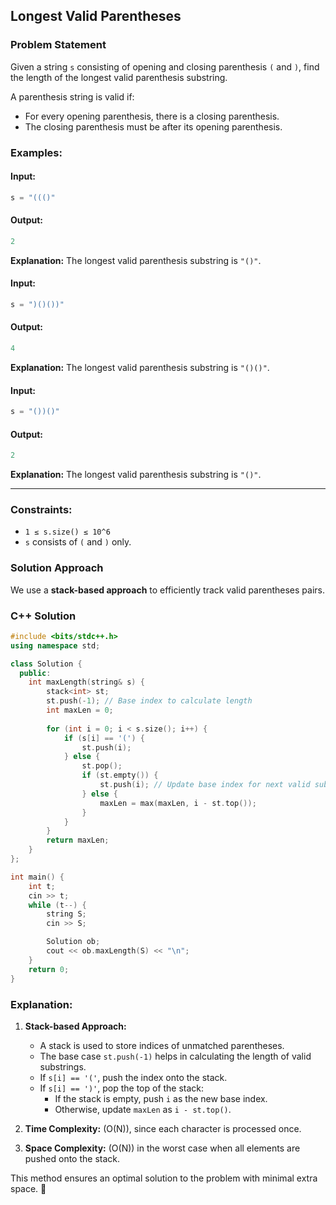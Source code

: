 ## Longest Valid Parentheses

### Problem Statement
Given a string `s` consisting of opening and closing parenthesis `(` and `)`, find the length of the longest valid parenthesis substring.

A parenthesis string is valid if:
- For every opening parenthesis, there is a closing parenthesis.
- The closing parenthesis must be after its opening parenthesis.

### Examples:
#### Input:
```cpp
s = "((()"
```
#### Output:
```cpp
2
```
**Explanation:** The longest valid parenthesis substring is `"()"`.

#### Input:
```cpp
s = ")()())"
```
#### Output:
```cpp
4
```
**Explanation:** The longest valid parenthesis substring is `"()()"`.

#### Input:
```cpp
s = "())()"
```
#### Output:
```cpp
2
```
**Explanation:** The longest valid parenthesis substring is `"()"`.

---

### Constraints:
- `1 ≤ s.size() ≤ 10^6`
- `s` consists of `(` and `)` only.

### Solution Approach
We use a **stack-based approach** to efficiently track valid parentheses pairs.

### C++ Solution
```cpp
#include <bits/stdc++.h>
using namespace std;

class Solution {
  public:
    int maxLength(string& s) {
        stack<int> st;
        st.push(-1); // Base index to calculate length
        int maxLen = 0;
        
        for (int i = 0; i < s.size(); i++) {
            if (s[i] == '(') {
                st.push(i);
            } else {
                st.pop();
                if (st.empty()) {
                    st.push(i); // Update base index for next valid substring
                } else {
                    maxLen = max(maxLen, i - st.top());
                }
            }
        }
        return maxLen;
    }
};

int main() {
    int t;
    cin >> t;
    while (t--) {
        string S;
        cin >> S;

        Solution ob;
        cout << ob.maxLength(S) << "\n";
    }
    return 0;
}
```

### Explanation:
1. **Stack-based Approach:**
   - A stack is used to store indices of unmatched parentheses.
   - The base case `st.push(-1)` helps in calculating the length of valid substrings.
   - If `s[i] == '('`, push the index onto the stack.
   - If `s[i] == ')'`, pop the top of the stack:
     - If the stack is empty, push `i` as the new base index.
     - Otherwise, update `maxLen` as `i - st.top()`.

2. **Time Complexity:** \(O(N)\), since each character is processed once.

3. **Space Complexity:** \(O(N)\) in the worst case when all elements are pushed onto the stack.

This method ensures an optimal solution to the problem with minimal extra space. 🚀
